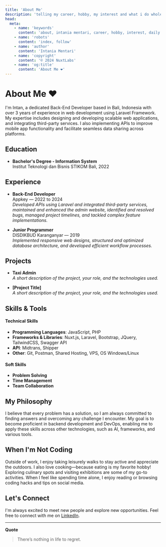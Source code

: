 ```yaml
---
title: 'About Me'
description: 'telling my career, hobby, my interest and what i do whole my day'
head:
  meta:
    - name: 'keywords'
      content: 'about, intania mentari, career, hobby, interest, daily'
    - name: 'robots'
      content: 'index, follow'
    - name: 'author'
      content: 'Intania Mentari'
    - name: 'copyright'
      content: '© 2024 NuxtLabs'
    - name: 'og:title'
      content: 'About Me ❤️'
---
```


# About Me ❤️

I'm Intan, a dedicated Back-End Developer based in Bali, Indonesia with over 3 years of experience in web development using Laravel Framework. My expertise includes designing and developing scalable web applications, and integrating third-party services. I also implementing APIs to improve mobile app functionality and facilitate seamless data sharing across platforms.

## Education

- **Bachelor's Degree - Information System**  
  Institut Teknologi dan Bisnis STIKOM Bali, 2022

## Experience

- **Back-End Developer**  
  Appkey — 2022 to 2024  
  *Developed APIs using Laravel and integrated third-party services, maintained and enhanced the admin website, identified and resolved bugs, managed project timelines, and tackled complex feature implementations.*

- **Junior Programmer**  
  DISDIKBUD Karanganyar — 2019  
  *Implemented responsive web designs, structured and optimized database architecture, and developed efficient workflow processes.*

## Projects

- **Taxi Admin**  
  *A short description of the project, your role, and the technologies used.*

- **[Project Title]**  
  *A short description of the project, your role, and the technologies used.*

## Skills & Tools

#### Technical Skills

- **Programming Languages**: JavaScript, PHP
- **Frameworks & Libraries**: Nuxt.js, Laravel, Bootstrap, JQuery, TailwindCSS, Swagger API
- **API**: Midtrans, Shipper
- **Other**: Git, Postman, Shared Hosting, VPS, OS Windows/Linux

#### Soft Skills

- **Problem Solving**
- **Time Management**
- **Team Collaboration**

## My Philosophy

I believe that every problem has a solution, so I am always committed to finding answers and overcoming any challenge I encounter. My goal is to become proficient in backend development and DevOps, enabling me to apply these skills across other technologies, such as AI, frameworks, and various tools.

## When I'm Not Coding

Outside of work, I enjoy taking leisurely walks to stay active and appreciate the outdoors. I also love cooking—because eating is my favorite hobby! Exploring culinary spots and visiting exhibitions are some of my go-to activities. When I feel like spending time alone, I enjoy reading or browsing coding hacks and tips on social media.

## Let's Connect

I'm always excited to meet new people and explore new opportunities. Feel free to connect with me on [LinkedIn](https://id.linkedin.com/in/intania-mentari/in).

---

**Quote**

> There’s nothing in life to regret.